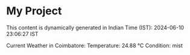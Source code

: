 # My Project

This content is dynamically generated in Indian Time (IST): 2024-06-10 23:06:27 IST


Current Weather in Coimbatore:
Temperature: 24.88 °C
Condition: mist
